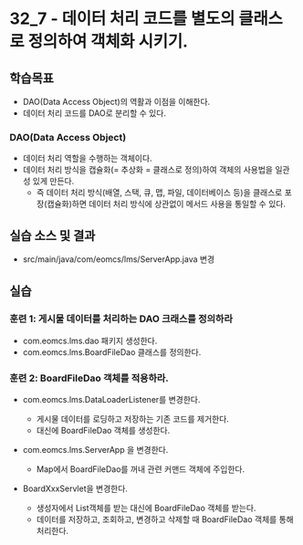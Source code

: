 # 32_7 - 데이터 처리 코드를 별도의 클래스로 정의하여 객체화 시키기.

## 학습목표

- DAO(Data Access Object)의 역활과 이점을 이해한다.
- 데이터 처리 코드를 DAO로 분리할 수 있다.

### DAO(Data Access Object)

- 데이터 처리 역할을 수행하는 객체이다.
- 데이터 처리 방식을 캡슐화(= 추상화 = 클래스로 정의)하여 객체의 사용법을 일관성 있게 만든다.
  - 즉 데이터 처리 방식(배열, 스택, 큐, 맵, 파일, 데이터베이스 등)을 
    클래스로 포장(캡슐화)하면 데이터 처리 방식에 상관없이 메서드 사용을 통일할 수 있다.

## 실습 소스 및 결과

- src/main/java/com/eomcs/lms/ServerApp.java 변경

## 실습  

### 훈련 1: 게시물 데이터를 처리하는 DAO 크래스를 정의하라

- com.eomcs.lms.dao 패키지 생성한다.
- com.eomcs.lms.BoardFileDao 클래스를 정의한다.


### 훈련 2: BoardFileDao 객체를 적용하라.

- com.eomcs.lms.DataLoaderListener를 변경한다.
  - 게시물 데이터를 로딩하고 저장하는 기존 코드를 제거한다.
  - 대신에 BoardFileDao 객체를 생성한다.
  
- com.eomcs.lms.ServerApp 을 변경한다.
  - Map에서 BoardFileDao를 꺼내 관련 커맨드 객체에 주입한다.
  
- BoardXxxServlet을 변경한다.
  - 생성자에서 List객체를 받는 대신에 BoardFileDao 객체를 받는다.
  - 데이터를 저장하고, 조회하고, 변경하고 삭제할 때 BoardFileDao 객체를 통해 처리한다.




